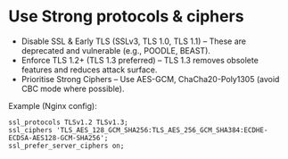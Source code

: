 # Use Strong protocols & ciphers

* Disable SSL & Early TLS (SSLv3, TLS 1.0, TLS 1.1) – These are deprecated and vulnerable (e.g., POODLE, BEAST).
* Enforce TLS 1.2+ (TLS 1.3 preferred) – TLS 1.3 removes obsolete features and reduces attack surface.
* Prioritise Strong Ciphers – Use AES-GCM, ChaCha20-Poly1305 (avoid CBC mode where possible).

Example (Nginx config):

```nginx
ssl_protocols TLSv1.2 TLSv1.3;
ssl_ciphers 'TLS_AES_128_GCM_SHA256:TLS_AES_256_GCM_SHA384:ECDHE-ECDSA-AES128-GCM-SHA256';
ssl_prefer_server_ciphers on;
```